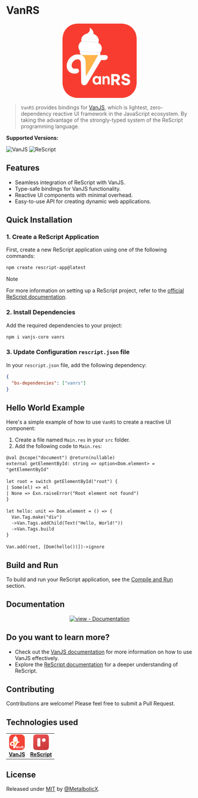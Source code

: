 # VanRS

<div align="center">
  <img src="./images/vanrs-logo.png" alt="VanRS Logo" width="200" height="200" />
</div>

> `VanRS` provides bindings for [VanJS](https://vanjs.org/), which is lightest, zero-dependency reactive UI framework in the JavaScript ecosystem. By taking the advantage of the strongly-typed system of the ReScript programming language.

**Supported Versions:**

![VanJS](https://img.shields.io/badge/VanJS->=1.5.5-blue)
![ReScript](https://img.shields.io/badge/ReScript->=11.0.0-blue)


## Features

- Seamless integration of ReScript with VanJS.
- Type-safe bindings for VanJS functionality.
- Reactive UI components with minimal overhead.
- Easy-to-use API for creating dynamic web applications.

## Quick Installation

### 1. Create a ReScript Application

First, create a new ReScript application using one of the following commands:

```sh
npm create rescript-app@latest
```

> [!NOTE]
> For more information on setting up a ReScript project, refer to the [official ReScript documentation](https://rescript-lang.org/docs/manual/latest/installation).

### 2. Install Dependencies

Add the required dependencies to your project:

```sh
npm i vanjs-core vanrs
```

### 3. Update Configuration `rescript.json` file

In your `rescript.json` file, add the following dependency:

```json
{
  "bs-dependencies": ["vanrs"]
}
```

## Hello World Example

Here's a simple example of how to use `VanRS` to create a reactive UI component:

1. Create a file named `Main.res` in your `src` folder.
2. Add the following code to `Main.res`:

```rescript
@val @scope("document") @return(nullable)
external getElementById: string => option<Dom.element> = "getElementById"

let root = switch getElementById("root") {
| Some(el) => el
| None => Exn.raiseError("Root element not found")
}

let hello: unit => Dom.element = () => {
  Van.Tag.make("div")
  ->Van.Tags.addChild(Text("Hello, World!"))
  ->Van.Tags.build
}

Van.add(root, [Dom(hello())])->ignore
```

## Build and Run

To build and run your ReScript application, see the [Compile and Run](https://metalbolicx.github.io/vanrs/#/compile-run) section.

## Documentation

<div align="center">

[![view - Documentation](https://img.shields.io/badge/view-Documentation-blue?style=for-the-badge)](https://metalbolicx.github.io/vanrs/#/api-index)

</div>

## Do you want to learn more?

- Check out the [VanJS documentation](https://vanjs.org/tutorial) for more information on how to use VanJS effectively.
- Explore the [ReScript documentation](https://rescript-lang.org/docs/manual/latest/introduction) for a deeper understanding of ReScript.

## Contributing

Contributions are welcome! Please feel free to submit a Pull Request.

## Technologies used

<table style="border: none;">
  <tr>
    <td align="center">
      <a href="https://vanjs.org/" target="_blank">
        <img src="./images/vanjs-logo.png" alt="VanJS" width="42" height="42" /><br/>
        <b>VanJS</b><br/>
      </a>
    </td>
    <td align="center">
      <a href="https://rescript-lang.org/" target="_blank">
        <img src="./images/rescript-logo.png" alt="ReScript" width="42" height="42" /><br/>
        <b>ReScript</b><br/>
      </a>
    </td>
  </tr>
</table>

## License

Released under [MIT](/LICENSE) by [@MetalbolicX](https://github.com/MetalbolicX).
